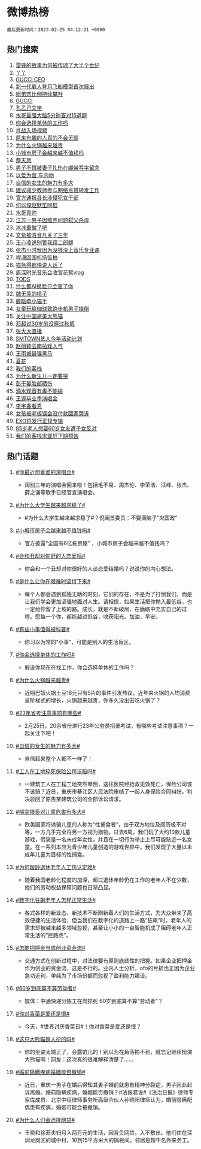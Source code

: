 # 微博热榜

`最后更新时间：2023-02-25 04:12:21 +0800`

## 热门搜索

1. [雷锋的故事为何被传颂了大半个世纪](https://m.weibo.cn/search?containerid=100103type%3D1%26t%3D10%26q%3D%23%E9%9B%B7%E9%94%8B%E7%9A%84%E6%95%85%E4%BA%8B%E4%B8%BA%E4%BD%95%E8%A2%AB%E4%BC%A0%E9%A2%82%E4%BA%86%E5%A4%A7%E5%8D%8A%E4%B8%AA%E4%B8%96%E7%BA%AA%23&stream_entry_id=51&isnewpage=1&extparam=seat%3D1%26stream_entry_id%3D51%26filter_type%3Drealtimehot%26c_type%3D51%26pos%3D0%26cate%3D10103%26dgr%3D0%26display_time%3D1677269540%26pre_seqid%3D167726954052001208519&luicode=10000011&lfid=106003type%253D25%2526t%253D3%2526disable_hot%253D1%2526filter_type%253Drealtimehot)
1. [丫丫](https://m.weibo.cn/search?containerid=100103type%3D1%26t%3D10%26q%3D%E4%B8%AB%E4%B8%AB&stream_entry_id=31&isnewpage=1&extparam=seat%3D1%26q%3D%25E4%25B8%25AB%25E4%25B8%25AB%26dgr%3D0%26realpos%3D1%26pos%3D0%26stream_entry_id%3D31%26lcate%3D5001%26filter_type%3Drealtimehot%26flag%3D16%26band_rank%3D1%26c_type%3D31%26cate%3D5001%26display_time%3D1677269540%26pre_seqid%3D167726954052001208519&luicode=10000011&lfid=106003type%253D25%2526t%253D3%2526disable_hot%253D1%2526filter_type%253Drealtimehot)
1. [GUCCI CEO](https://m.weibo.cn/search?containerid=100103type%3D1%26t%3D10%26q%3DGUCCI+CEO&stream_entry_id=31&isnewpage=1&extparam=seat%3D1%26q%3DGUCCI%2520CEO%26dgr%3D0%26realpos%3D2%26pos%3D1%26stream_entry_id%3D31%26lcate%3D5001%26filter_type%3Drealtimehot%26flag%3D16%26band_rank%3D2%26c_type%3D31%26cate%3D5001%26display_time%3D1677269540%26pre_seqid%3D167726954052001208519&luicode=10000011&lfid=106003type%253D25%2526t%253D3%2526disable_hot%253D1%2526filter_type%253Drealtimehot)
1. [新一代载人登月飞船模型首次展出](https://m.weibo.cn/search?containerid=100103type%3D1%26t%3D10%26q%3D%23%E6%96%B0%E4%B8%80%E4%BB%A3%E8%BD%BD%E4%BA%BA%E7%99%BB%E6%9C%88%E9%A3%9E%E8%88%B9%E6%A8%A1%E5%9E%8B%E9%A6%96%E6%AC%A1%E5%B1%95%E5%87%BA%23&stream_entry_id=31&isnewpage=1&extparam=seat%3D1%26q%3D%2523%25E6%2596%25B0%25E4%25B8%2580%25E4%25BB%25A3%25E8%25BD%25BD%25E4%25BA%25BA%25E7%2599%25BB%25E6%259C%2588%25E9%25A3%259E%25E8%2588%25B9%25E6%25A8%25A1%25E5%259E%258B%25E9%25A6%2596%25E6%25AC%25A1%25E5%25B1%2595%25E5%2587%25BA%2523%26dgr%3D0%26realpos%3D3%26pos%3D2%26stream_entry_id%3D31%26lcate%3D5001%26filter_type%3Drealtimehot%26flag%3D0%26band_rank%3D3%26c_type%3D31%26cate%3D5001%26display_time%3D1677269540%26pre_seqid%3D167726954052001208519&luicode=10000011&lfid=106003type%253D25%2526t%253D3%2526disable_hot%253D1%2526filter_type%253Drealtimehot)
1. [姐弟恋比例持续攀升](https://m.weibo.cn/search?containerid=100103type%3D1%26t%3D10%26q%3D%23%E5%A7%90%E5%BC%9F%E6%81%8B%E6%AF%94%E4%BE%8B%E6%8C%81%E7%BB%AD%E6%94%80%E5%8D%87%23&stream_entry_id=31&isnewpage=1&extparam=seat%3D1%26q%3D%2523%25E5%25A7%2590%25E5%25BC%259F%25E6%2581%258B%25E6%25AF%2594%25E4%25BE%258B%25E6%258C%2581%25E7%25BB%25AD%25E6%2594%2580%25E5%258D%2587%2523%26dgr%3D0%26realpos%3D4%26pos%3D3%26stream_entry_id%3D31%26lcate%3D5001%26filter_type%3Drealtimehot%26flag%3D0%26band_rank%3D4%26c_type%3D31%26cate%3D5001%26display_time%3D1677269540%26pre_seqid%3D167726954052001208519&luicode=10000011&lfid=106003type%253D25%2526t%253D3%2526disable_hot%253D1%2526filter_type%253Drealtimehot)
1. [GUCCI](https://m.weibo.cn/search?containerid=100103type%3D1%26t%3D10%26q%3DGUCCI&stream_entry_id=31&isnewpage=1&extparam=seat%3D1%26q%3DGUCCI%26dgr%3D0%26realpos%3D5%26pos%3D4%26stream_entry_id%3D31%26lcate%3D5001%26filter_type%3Drealtimehot%26flag%3D16%26band_rank%3D5%26c_type%3D31%26cate%3D5001%26display_time%3D1677269540%26pre_seqid%3D167726954052001208519&luicode=10000011&lfid=106003type%253D25%2526t%253D3%2526disable_hot%253D1%2526filter_type%253Drealtimehot)
1. [孔乙己文学](https://m.weibo.cn/search?containerid=100103type%3D1%26t%3D10%26q%3D%23%E5%AD%94%E4%B9%99%E5%B7%B1%E6%96%87%E5%AD%A6%23&stream_entry_id=31&isnewpage=1&extparam=seat%3D1%26q%3D%2523%25E5%25AD%2594%25E4%25B9%2599%25E5%25B7%25B1%25E6%2596%2587%25E5%25AD%25A6%2523%26dgr%3D0%26realpos%3D6%26pos%3D5%26stream_entry_id%3D31%26lcate%3D5001%26filter_type%3Drealtimehot%26flag%3D16%26band_rank%3D6%26c_type%3D31%26cate%3D5001%26display_time%3D1677269540%26pre_seqid%3D167726954052001208519&luicode=10000011&lfid=106003type%253D25%2526t%253D3%2526disable_hot%253D1%2526filter_type%253Drealtimehot)
1. [水哥最强大脑5分钟答对15道题](https://m.weibo.cn/search?containerid=100103type%3D1%26t%3D10%26q%3D%23%E6%B0%B4%E5%93%A5%E6%9C%80%E5%BC%BA%E5%A4%A7%E8%84%915%E5%88%86%E9%92%9F%E7%AD%94%E5%AF%B915%E9%81%93%E9%A2%98%23&stream_entry_id=31&isnewpage=1&extparam=seat%3D1%26q%3D%2523%25E6%25B0%25B4%25E5%2593%25A5%25E6%259C%2580%25E5%25BC%25BA%25E5%25A4%25A7%25E8%2584%25915%25E5%2588%2586%25E9%2592%259F%25E7%25AD%2594%25E5%25AF%25B915%25E9%2581%2593%25E9%25A2%2598%2523%26dgr%3D0%26realpos%3D7%26pos%3D6%26stream_entry_id%3D31%26lcate%3D5001%26filter_type%3Drealtimehot%26flag%3D0%26band_rank%3D7%26c_type%3D31%26cate%3D5001%26display_time%3D1677269540%26pre_seqid%3D167726954052001208519&luicode=10000011&lfid=106003type%253D25%2526t%253D3%2526disable_hot%253D1%2526filter_type%253Drealtimehot)
1. [你会选择单休的工作吗](https://m.weibo.cn/search?containerid=100103type%3D1%26t%3D10%26q%3D%23%E4%BD%A0%E4%BC%9A%E9%80%89%E6%8B%A9%E5%8D%95%E4%BC%91%E7%9A%84%E5%B7%A5%E4%BD%9C%E5%90%97%23&stream_entry_id=31&isnewpage=1&extparam=seat%3D1%26q%3D%2523%25E4%25BD%25A0%25E4%25BC%259A%25E9%2580%2589%25E6%258B%25A9%25E5%258D%2595%25E4%25BC%2591%25E7%259A%2584%25E5%25B7%25A5%25E4%25BD%259C%25E5%2590%2597%2523%26dgr%3D0%26realpos%3D8%26pos%3D7%26stream_entry_id%3D31%26lcate%3D5001%26filter_type%3Drealtimehot%26flag%3D0%26band_rank%3D8%26c_type%3D31%26cate%3D5001%26display_time%3D1677269540%26pre_seqid%3D167726954052001208519&luicode=10000011&lfid=106003type%253D25%2526t%253D3%2526disable_hot%253D1%2526filter_type%253Drealtimehot)
1. [肖战入场视频](https://m.weibo.cn/search?containerid=100103type%3D1%26t%3D10%26q%3D%E8%82%96%E6%88%98%E5%85%A5%E5%9C%BA%E8%A7%86%E9%A2%91&stream_entry_id=31&isnewpage=1&extparam=seat%3D1%26q%3D%25E8%2582%2596%25E6%2588%2598%25E5%2585%25A5%25E5%259C%25BA%25E8%25A7%2586%25E9%25A2%2591%26dgr%3D0%26realpos%3D9%26pos%3D8%26stream_entry_id%3D31%26lcate%3D5001%26filter_type%3Drealtimehot%26flag%3D16%26band_rank%3D9%26c_type%3D31%26cate%3D5001%26display_time%3D1677269540%26pre_seqid%3D167726954052001208519&luicode=10000011&lfid=106003type%253D25%2526t%253D3%2526disable_hot%253D1%2526filter_type%253Drealtimehot)
1. [原来有趣的人真的不会无聊](https://m.weibo.cn/search?containerid=100103type%3D1%26t%3D10%26q%3D%23%E5%8E%9F%E6%9D%A5%E6%9C%89%E8%B6%A3%E7%9A%84%E4%BA%BA%E7%9C%9F%E7%9A%84%E4%B8%8D%E4%BC%9A%E6%97%A0%E8%81%8A%23&stream_entry_id=31&isnewpage=1&extparam=seat%3D1%26q%3D%2523%25E5%258E%259F%25E6%259D%25A5%25E6%259C%2589%25E8%25B6%25A3%25E7%259A%2584%25E4%25BA%25BA%25E7%259C%259F%25E7%259A%2584%25E4%25B8%258D%25E4%25BC%259A%25E6%2597%25A0%25E8%2581%258A%2523%26dgr%3D0%26realpos%3D10%26pos%3D9%26stream_entry_id%3D31%26lcate%3D5001%26filter_type%3Drealtimehot%26flag%3D16%26band_rank%3D10%26c_type%3D31%26cate%3D5001%26display_time%3D1677269540%26pre_seqid%3D167726954052001208519&luicode=10000011&lfid=106003type%253D25%2526t%253D3%2526disable_hot%253D1%2526filter_type%253Drealtimehot)
1. [为什么火锅越来越贵](https://m.weibo.cn/search?containerid=100103type%3D1%26t%3D10%26q%3D%23%E4%B8%BA%E4%BB%80%E4%B9%88%E7%81%AB%E9%94%85%E8%B6%8A%E6%9D%A5%E8%B6%8A%E8%B4%B5%23&stream_entry_id=31&isnewpage=1&extparam=seat%3D1%26q%3D%2523%25E4%25B8%25BA%25E4%25BB%2580%25E4%25B9%2588%25E7%2581%25AB%25E9%2594%2585%25E8%25B6%258A%25E6%259D%25A5%25E8%25B6%258A%25E8%25B4%25B5%2523%26dgr%3D0%26realpos%3D11%26pos%3D10%26stream_entry_id%3D31%26lcate%3D5001%26filter_type%3Drealtimehot%26flag%3D0%26band_rank%3D11%26c_type%3D31%26cate%3D5001%26display_time%3D1677269540%26pre_seqid%3D167726954052001208519&luicode=10000011&lfid=106003type%253D25%2526t%253D3%2526disable_hot%253D1%2526filter_type%253Drealtimehot)
1. [小城市房子会越来越不值钱吗](https://m.weibo.cn/search?containerid=100103type%3D1%26t%3D10%26q%3D%23%E5%B0%8F%E5%9F%8E%E5%B8%82%E6%88%BF%E5%AD%90%E4%BC%9A%E8%B6%8A%E6%9D%A5%E8%B6%8A%E4%B8%8D%E5%80%BC%E9%92%B1%E5%90%97%23&stream_entry_id=31&isnewpage=1&extparam=seat%3D1%26q%3D%2523%25E5%25B0%258F%25E5%259F%258E%25E5%25B8%2582%25E6%2588%25BF%25E5%25AD%2590%25E4%25BC%259A%25E8%25B6%258A%25E6%259D%25A5%25E8%25B6%258A%25E4%25B8%258D%25E5%2580%25BC%25E9%2592%25B1%25E5%2590%2597%2523%26dgr%3D0%26realpos%3D12%26pos%3D11%26stream_entry_id%3D31%26lcate%3D5001%26filter_type%3Drealtimehot%26flag%3D0%26band_rank%3D12%26c_type%3D31%26cate%3D5001%26display_time%3D1677269540%26pre_seqid%3D167726954052001208519&luicode=10000011&lfid=106003type%253D25%2526t%253D3%2526disable_hot%253D1%2526filter_type%253Drealtimehot)
1. [蔡天凤](https://m.weibo.cn/search?containerid=100103type%3D1%26t%3D10%26q%3D%E8%94%A1%E5%A4%A9%E5%87%A4&stream_entry_id=31&isnewpage=1&extparam=seat%3D1%26q%3D%25E8%2594%25A1%25E5%25A4%25A9%25E5%2587%25A4%26dgr%3D0%26realpos%3D13%26pos%3D12%26stream_entry_id%3D31%26lcate%3D5001%26filter_type%3Drealtimehot%26flag%3D0%26band_rank%3D13%26c_type%3D31%26cate%3D5001%26display_time%3D1677269540%26pre_seqid%3D167726954052001208519&luicode=10000011&lfid=106003type%253D25%2526t%253D3%2526disable_hot%253D1%2526filter_type%253Drealtimehot)
1. [男子不慎被妻子扎伤在绷带写字留念](https://m.weibo.cn/search?containerid=100103type%3D1%26t%3D10%26q%3D%23%E7%94%B7%E5%AD%90%E4%B8%8D%E6%85%8E%E8%A2%AB%E5%A6%BB%E5%AD%90%E6%89%8E%E4%BC%A4%E5%9C%A8%E7%BB%B7%E5%B8%A6%E5%86%99%E5%AD%97%E7%95%99%E5%BF%B5%23&stream_entry_id=31&isnewpage=1&extparam=seat%3D1%26q%3D%2523%25E7%2594%25B7%25E5%25AD%2590%25E4%25B8%258D%25E6%2585%258E%25E8%25A2%25AB%25E5%25A6%25BB%25E5%25AD%2590%25E6%2589%258E%25E4%25BC%25A4%25E5%259C%25A8%25E7%25BB%25B7%25E5%25B8%25A6%25E5%2586%2599%25E5%25AD%2597%25E7%2595%2599%25E5%25BF%25B5%2523%26dgr%3D0%26realpos%3D14%26pos%3D13%26stream_entry_id%3D31%26lcate%3D5001%26filter_type%3Drealtimehot%26flag%3D0%26band_rank%3D14%26c_type%3D31%26cate%3D5001%26display_time%3D1677269540%26pre_seqid%3D167726954052001208519&luicode=10000011&lfid=106003type%253D25%2526t%253D3%2526disable_hot%253D1%2526filter_type%253Drealtimehot)
1. [以爱为营 车内吻](https://m.weibo.cn/search?containerid=100103type%3D1%26t%3D10%26q%3D%E4%BB%A5%E7%88%B1%E4%B8%BA%E8%90%A5+%E8%BD%A6%E5%86%85%E5%90%BB&stream_entry_id=31&isnewpage=1&extparam=seat%3D1%26q%3D%25E4%25BB%25A5%25E7%2588%25B1%25E4%25B8%25BA%25E8%2590%25A5%2520%25E8%25BD%25A6%25E5%2586%2585%25E5%2590%25BB%26dgr%3D0%26realpos%3D15%26pos%3D14%26stream_entry_id%3D31%26lcate%3D5001%26filter_type%3Drealtimehot%26flag%3D0%26band_rank%3D15%26c_type%3D31%26cate%3D5001%26display_time%3D1677269540%26pre_seqid%3D167726954052001208519&luicode=10000011&lfid=106003type%253D25%2526t%253D3%2526disable_hot%253D1%2526filter_type%253Drealtimehot)
1. [自信的女生的魅力有多大](https://m.weibo.cn/search?containerid=100103type%3D1%26t%3D10%26q%3D%23%E8%87%AA%E4%BF%A1%E7%9A%84%E5%A5%B3%E7%94%9F%E7%9A%84%E9%AD%85%E5%8A%9B%E6%9C%89%E5%A4%9A%E5%A4%A7%23&stream_entry_id=31&isnewpage=1&extparam=seat%3D1%26q%3D%2523%25E8%2587%25AA%25E4%25BF%25A1%25E7%259A%2584%25E5%25A5%25B3%25E7%2594%259F%25E7%259A%2584%25E9%25AD%2585%25E5%258A%259B%25E6%259C%2589%25E5%25A4%259A%25E5%25A4%25A7%2523%26dgr%3D0%26realpos%3D16%26pos%3D15%26stream_entry_id%3D31%26lcate%3D5001%26filter_type%3Drealtimehot%26flag%3D0%26band_rank%3D16%26c_type%3D31%26cate%3D5001%26display_time%3D1677269540%26pre_seqid%3D167726954052001208519&luicode=10000011&lfid=106003type%253D25%2526t%253D3%2526disable_hot%253D1%2526filter_type%253Drealtimehot)
1. [建议减少教师参与网络点赞转发工作](https://m.weibo.cn/search?containerid=100103type%3D1%26t%3D10%26q%3D%23%E5%BB%BA%E8%AE%AE%E5%87%8F%E5%B0%91%E6%95%99%E5%B8%88%E5%8F%82%E4%B8%8E%E7%BD%91%E7%BB%9C%E7%82%B9%E8%B5%9E%E8%BD%AC%E5%8F%91%E5%B7%A5%E4%BD%9C%23&stream_entry_id=31&isnewpage=1&extparam=seat%3D1%26q%3D%2523%25E5%25BB%25BA%25E8%25AE%25AE%25E5%2587%258F%25E5%25B0%2591%25E6%2595%2599%25E5%25B8%2588%25E5%258F%2582%25E4%25B8%258E%25E7%25BD%2591%25E7%25BB%259C%25E7%2582%25B9%25E8%25B5%259E%25E8%25BD%25AC%25E5%258F%2591%25E5%25B7%25A5%25E4%25BD%259C%2523%26dgr%3D0%26realpos%3D17%26pos%3D16%26stream_entry_id%3D31%26lcate%3D5001%26filter_type%3Drealtimehot%26flag%3D0%26band_rank%3D17%26c_type%3D31%26cate%3D5001%26display_time%3D1677269540%26pre_seqid%3D167726954052001208519&luicode=10000011&lfid=106003type%253D25%2526t%253D3%2526disable_hot%253D1%2526filter_type%253Drealtimehot)
1. [官方通报县长涉侵犯女干部](https://m.weibo.cn/search?containerid=100103type%3D1%26t%3D10%26q%3D%23%E5%AE%98%E6%96%B9%E9%80%9A%E6%8A%A5%E5%8E%BF%E9%95%BF%E6%B6%89%E4%BE%B5%E7%8A%AF%E5%A5%B3%E5%B9%B2%E9%83%A8%23&stream_entry_id=31&isnewpage=1&extparam=seat%3D1%26q%3D%2523%25E5%25AE%2598%25E6%2596%25B9%25E9%2580%259A%25E6%258A%25A5%25E5%258E%25BF%25E9%2595%25BF%25E6%25B6%2589%25E4%25BE%25B5%25E7%258A%25AF%25E5%25A5%25B3%25E5%25B9%25B2%25E9%2583%25A8%2523%26dgr%3D0%26realpos%3D18%26pos%3D17%26stream_entry_id%3D31%26lcate%3D5001%26filter_type%3Drealtimehot%26flag%3D0%26band_rank%3D18%26c_type%3D31%26cate%3D5001%26display_time%3D1677269540%26pre_seqid%3D167726954052001208519&luicode=10000011&lfid=106003type%253D25%2526t%253D3%2526disable_hot%253D1%2526filter_type%253Drealtimehot)
1. [何以琛赵默笙同框](https://m.weibo.cn/search?containerid=100103type%3D1%26t%3D10%26q%3D%23%E4%BD%95%E4%BB%A5%E7%90%9B%E8%B5%B5%E9%BB%98%E7%AC%99%E5%90%8C%E6%A1%86%23&stream_entry_id=31&isnewpage=1&extparam=seat%3D1%26q%3D%2523%25E4%25BD%2595%25E4%25BB%25A5%25E7%2590%259B%25E8%25B5%25B5%25E9%25BB%2598%25E7%25AC%2599%25E5%2590%258C%25E6%25A1%2586%2523%26dgr%3D0%26realpos%3D19%26pos%3D18%26stream_entry_id%3D31%26lcate%3D5001%26filter_type%3Drealtimehot%26flag%3D0%26band_rank%3D19%26c_type%3D31%26cate%3D5001%26display_time%3D1677269540%26pre_seqid%3D167726954052001208519&luicode=10000011&lfid=106003type%253D25%2526t%253D3%2526disable_hot%253D1%2526filter_type%253Drealtimehot)
1. [水哥真帅](https://m.weibo.cn/search?containerid=100103type%3D1%26t%3D10%26q%3D%E6%B0%B4%E5%93%A5%E7%9C%9F%E5%B8%85&stream_entry_id=31&isnewpage=1&extparam=seat%3D1%26q%3D%25E6%25B0%25B4%25E5%2593%25A5%25E7%259C%259F%25E5%25B8%2585%26dgr%3D0%26realpos%3D20%26pos%3D19%26stream_entry_id%3D31%26lcate%3D5001%26filter_type%3Drealtimehot%26flag%3D0%26band_rank%3D20%26c_type%3D31%26cate%3D5001%26display_time%3D1677269540%26pre_seqid%3D167726954052001208519&luicode=10000011&lfid=106003type%253D25%2526t%253D3%2526disable_hot%253D1%2526filter_type%253Drealtimehot)
1. [江苏一男子因赡养问题弑父杀母](https://m.weibo.cn/search?containerid=100103type%3D1%26t%3D10%26q%3D%23%E6%B1%9F%E8%8B%8F%E4%B8%80%E7%94%B7%E5%AD%90%E5%9B%A0%E8%B5%A1%E5%85%BB%E9%97%AE%E9%A2%98%E5%BC%91%E7%88%B6%E6%9D%80%E6%AF%8D%23&stream_entry_id=31&isnewpage=1&extparam=seat%3D1%26q%3D%2523%25E6%25B1%259F%25E8%258B%258F%25E4%25B8%2580%25E7%2594%25B7%25E5%25AD%2590%25E5%259B%25A0%25E8%25B5%25A1%25E5%2585%25BB%25E9%2597%25AE%25E9%25A2%2598%25E5%25BC%2591%25E7%2588%25B6%25E6%259D%2580%25E6%25AF%258D%2523%26dgr%3D0%26realpos%3D21%26pos%3D20%26stream_entry_id%3D31%26lcate%3D5001%26filter_type%3Drealtimehot%26flag%3D0%26band_rank%3D21%26c_type%3D31%26cate%3D5001%26display_time%3D1677269540%26pre_seqid%3D167726954052001208519&luicode=10000011&lfid=106003type%253D25%2526t%253D3%2526disable_hot%253D1%2526filter_type%253Drealtimehot)
1. [冰冰重做了吧](https://m.weibo.cn/search?containerid=100103type%3D1%26t%3D10%26q%3D%23%E5%86%B0%E5%86%B0%E9%87%8D%E5%81%9A%E4%BA%86%E5%90%A7%23&stream_entry_id=31&isnewpage=1&extparam=seat%3D1%26q%3D%2523%25E5%2586%25B0%25E5%2586%25B0%25E9%2587%258D%25E5%2581%259A%25E4%25BA%2586%25E5%2590%25A7%2523%26dgr%3D0%26realpos%3D22%26pos%3D21%26stream_entry_id%3D31%26lcate%3D5001%26filter_type%3Drealtimehot%26flag%3D2%26band_rank%3D22%26c_type%3D31%26cate%3D5001%26display_time%3D1677269540%26pre_seqid%3D167726954052001208519&luicode=10000011&lfid=106003type%253D25%2526t%253D3%2526disable_hot%253D1%2526filter_type%253Drealtimehot)
1. [文紫被洛音凡关了三年](https://m.weibo.cn/search?containerid=100103type%3D1%26t%3D10%26q%3D%23%E6%96%87%E7%B4%AB%E8%A2%AB%E6%B4%9B%E9%9F%B3%E5%87%A1%E5%85%B3%E4%BA%86%E4%B8%89%E5%B9%B4%23&stream_entry_id=31&isnewpage=1&extparam=seat%3D1%26q%3D%2523%25E6%2596%2587%25E7%25B4%25AB%25E8%25A2%25AB%25E6%25B4%259B%25E9%259F%25B3%25E5%2587%25A1%25E5%2585%25B3%25E4%25BA%2586%25E4%25B8%2589%25E5%25B9%25B4%2523%26dgr%3D0%26realpos%3D23%26pos%3D22%26stream_entry_id%3D31%26lcate%3D5001%26filter_type%3Drealtimehot%26flag%3D0%26band_rank%3D23%26c_type%3D31%26cate%3D5001%26display_time%3D1677269540%26pre_seqid%3D167726954052001208519&luicode=10000011&lfid=106003type%253D25%2526t%253D3%2526disable_hot%253D1%2526filter_type%253Drealtimehot)
1. [王心凌说别管我跷二郎腿](https://m.weibo.cn/search?containerid=100103type%3D1%26t%3D10%26q%3D%23%E7%8E%8B%E5%BF%83%E5%87%8C%E8%AF%B4%E5%88%AB%E7%AE%A1%E6%88%91%E8%B7%B7%E4%BA%8C%E9%83%8E%E8%85%BF%23&stream_entry_id=31&isnewpage=1&extparam=seat%3D1%26q%3D%2523%25E7%258E%258B%25E5%25BF%2583%25E5%2587%258C%25E8%25AF%25B4%25E5%2588%25AB%25E7%25AE%25A1%25E6%2588%2591%25E8%25B7%25B7%25E4%25BA%258C%25E9%2583%258E%25E8%2585%25BF%2523%26dgr%3D0%26realpos%3D24%26pos%3D23%26stream_entry_id%3D31%26lcate%3D5001%26filter_type%3Drealtimehot%26flag%3D0%26band_rank%3D24%26c_type%3D31%26cate%3D5001%26display_time%3D1677269540%26pre_seqid%3D167726954052001208519&luicode=10000011&lfid=106003type%253D25%2526t%253D3%2526disable_hot%253D1%2526filter_type%253Drealtimehot)
1. [张杰小时候因为没钱没上音乐专业课](https://m.weibo.cn/search?containerid=100103type%3D1%26t%3D10%26q%3D%23%E5%BC%A0%E6%9D%B0%E5%B0%8F%E6%97%B6%E5%80%99%E5%9B%A0%E4%B8%BA%E6%B2%A1%E9%92%B1%E6%B2%A1%E4%B8%8A%E9%9F%B3%E4%B9%90%E4%B8%93%E4%B8%9A%E8%AF%BE%23&stream_entry_id=31&isnewpage=1&extparam=seat%3D1%26q%3D%2523%25E5%25BC%25A0%25E6%259D%25B0%25E5%25B0%258F%25E6%2597%25B6%25E5%2580%2599%25E5%259B%25A0%25E4%25B8%25BA%25E6%25B2%25A1%25E9%2592%25B1%25E6%25B2%25A1%25E4%25B8%258A%25E9%259F%25B3%25E4%25B9%2590%25E4%25B8%2593%25E4%25B8%259A%25E8%25AF%25BE%2523%26dgr%3D0%26realpos%3D25%26pos%3D24%26stream_entry_id%3D31%26lcate%3D5001%26filter_type%3Drealtimehot%26flag%3D0%26band_rank%3D25%26c_type%3D31%26cate%3D5001%26display_time%3D1677269540%26pre_seqid%3D167726954052001208519&luicode=10000011&lfid=106003type%253D25%2526t%253D3%2526disable_hot%253D1%2526filter_type%253Drealtimehot)
1. [程潇回国机场饭拍](https://m.weibo.cn/search?containerid=100103type%3D1%26t%3D10%26q%3D%23%E7%A8%8B%E6%BD%87%E5%9B%9E%E5%9B%BD%E6%9C%BA%E5%9C%BA%E9%A5%AD%E6%8B%8D%23&stream_entry_id=31&isnewpage=1&extparam=seat%3D1%26q%3D%2523%25E7%25A8%258B%25E6%25BD%2587%25E5%259B%259E%25E5%259B%25BD%25E6%259C%25BA%25E5%259C%25BA%25E9%25A5%25AD%25E6%258B%258D%2523%26dgr%3D0%26realpos%3D26%26pos%3D25%26stream_entry_id%3D31%26lcate%3D5001%26filter_type%3Drealtimehot%26flag%3D0%26band_rank%3D26%26c_type%3D31%26cate%3D5001%26display_time%3D1677269540%26pre_seqid%3D167726954052001208519&luicode=10000011&lfid=106003type%253D25%2526t%253D3%2526disable_hot%253D1%2526filter_type%253Drealtimehot)
1. [猫急得都快说人话了](https://m.weibo.cn/search?containerid=100103type%3D1%26t%3D10%26q%3D%23%E7%8C%AB%E6%80%A5%E5%BE%97%E9%83%BD%E5%BF%AB%E8%AF%B4%E4%BA%BA%E8%AF%9D%E4%BA%86%23&stream_entry_id=31&isnewpage=1&extparam=seat%3D1%26q%3D%2523%25E7%258C%25AB%25E6%2580%25A5%25E5%25BE%2597%25E9%2583%25BD%25E5%25BF%25AB%25E8%25AF%25B4%25E4%25BA%25BA%25E8%25AF%259D%25E4%25BA%2586%2523%26dgr%3D0%26realpos%3D27%26pos%3D26%26stream_entry_id%3D31%26lcate%3D5001%26filter_type%3Drealtimehot%26flag%3D1%26band_rank%3D27%26c_type%3D31%26cate%3D5001%26display_time%3D1677269540%26pre_seqid%3D167726954052001208519&luicode=10000011&lfid=106003type%253D25%2526t%253D3%2526disable_hot%253D1%2526filter_type%253Drealtimehot)
1. [周深时光音乐会收官花絮vlog](https://m.weibo.cn/search?containerid=100103type%3D1%26t%3D10%26q%3D%23%E5%91%A8%E6%B7%B1%E6%97%B6%E5%85%89%E9%9F%B3%E4%B9%90%E4%BC%9A%E6%94%B6%E5%AE%98%E8%8A%B1%E7%B5%AEvlog%23&stream_entry_id=31&isnewpage=1&extparam=seat%3D1%26q%3D%2523%25E5%2591%25A8%25E6%25B7%25B1%25E6%2597%25B6%25E5%2585%2589%25E9%259F%25B3%25E4%25B9%2590%25E4%25BC%259A%25E6%2594%25B6%25E5%25AE%2598%25E8%258A%25B1%25E7%25B5%25AEvlog%2523%26dgr%3D0%26realpos%3D28%26pos%3D27%26stream_entry_id%3D31%26lcate%3D5001%26filter_type%3Drealtimehot%26flag%3D0%26band_rank%3D28%26c_type%3D31%26cate%3D5001%26display_time%3D1677269540%26pre_seqid%3D167726954052001208519&luicode=10000011&lfid=106003type%253D25%2526t%253D3%2526disable_hot%253D1%2526filter_type%253Drealtimehot)
1. [TODS](https://m.weibo.cn/search?containerid=100103type%3D1%26t%3D10%26q%3DTODS&stream_entry_id=31&isnewpage=1&extparam=seat%3D1%26q%3DTODS%26dgr%3D0%26realpos%3D29%26pos%3D28%26stream_entry_id%3D31%26lcate%3D5001%26filter_type%3Drealtimehot%26flag%3D0%26band_rank%3D29%26c_type%3D31%26cate%3D5001%26display_time%3D1677269540%26pre_seqid%3D167726954052001208519&luicode=10000011&lfid=106003type%253D25%2526t%253D3%2526disable_hot%253D1%2526filter_type%253Drealtimehot)
1. [什么都AI换脸只会害了你](https://m.weibo.cn/search?containerid=100103type%3D1%26t%3D10%26q%3D%23%E4%BB%80%E4%B9%88%E9%83%BDAI%E6%8D%A2%E8%84%B8%E5%8F%AA%E4%BC%9A%E5%AE%B3%E4%BA%86%E4%BD%A0%23&stream_entry_id=31&isnewpage=1&extparam=seat%3D1%26q%3D%2523%25E4%25BB%2580%25E4%25B9%2588%25E9%2583%25BDAI%25E6%258D%25A2%25E8%2584%25B8%25E5%258F%25AA%25E4%25BC%259A%25E5%25AE%25B3%25E4%25BA%2586%25E4%25BD%25A0%2523%26dgr%3D0%26realpos%3D30%26pos%3D29%26stream_entry_id%3D31%26lcate%3D5001%26filter_type%3Drealtimehot%26flag%3D0%26band_rank%3D30%26c_type%3D31%26cate%3D5001%26display_time%3D1677269540%26pre_seqid%3D167726954052001208519&luicode=10000011&lfid=106003type%253D25%2526t%253D3%2526disable_hot%253D1%2526filter_type%253Drealtimehot)
1. [魏无羡的喷子](https://m.weibo.cn/search?containerid=100103type%3D1%26t%3D10%26q%3D%23%E9%AD%8F%E6%97%A0%E7%BE%A1%E7%9A%84%E5%96%B7%E5%AD%90%23&stream_entry_id=31&isnewpage=1&extparam=seat%3D1%26q%3D%2523%25E9%25AD%258F%25E6%2597%25A0%25E7%25BE%25A1%25E7%259A%2584%25E5%2596%25B7%25E5%25AD%2590%2523%26dgr%3D0%26realpos%3D31%26pos%3D30%26stream_entry_id%3D31%26lcate%3D5001%26filter_type%3Drealtimehot%26flag%3D0%26band_rank%3D31%26c_type%3D31%26cate%3D5001%26display_time%3D1677269540%26pre_seqid%3D167726954052001208519&luicode=10000011&lfid=106003type%253D25%2526t%253D3%2526disable_hot%253D1%2526filter_type%253Drealtimehot)
1. [鹿晗牵小猫手](https://m.weibo.cn/search?containerid=100103type%3D1%26t%3D10%26q%3D%23%E9%B9%BF%E6%99%97%E7%89%B5%E5%B0%8F%E7%8C%AB%E6%89%8B%23&stream_entry_id=31&isnewpage=1&extparam=seat%3D1%26q%3D%2523%25E9%25B9%25BF%25E6%2599%2597%25E7%2589%25B5%25E5%25B0%258F%25E7%258C%25AB%25E6%2589%258B%2523%26dgr%3D0%26realpos%3D32%26pos%3D31%26stream_entry_id%3D31%26lcate%3D5001%26filter_type%3Drealtimehot%26flag%3D0%26band_rank%3D32%26c_type%3D31%26cate%3D5001%26display_time%3D1677269540%26pre_seqid%3D167726954052001208519&luicode=10000011&lfid=106003type%253D25%2526t%253D3%2526disable_hot%253D1%2526filter_type%253Drealtimehot)
1. [女童玩瑜伽球致跑步机男子摔倒](https://m.weibo.cn/search?containerid=100103type%3D1%26t%3D10%26q%3D%23%E5%A5%B3%E7%AB%A5%E7%8E%A9%E7%91%9C%E4%BC%BD%E7%90%83%E8%87%B4%E8%B7%91%E6%AD%A5%E6%9C%BA%E7%94%B7%E5%AD%90%E6%91%94%E5%80%92%23&stream_entry_id=31&isnewpage=1&extparam=seat%3D1%26q%3D%2523%25E5%25A5%25B3%25E7%25AB%25A5%25E7%258E%25A9%25E7%2591%259C%25E4%25BC%25BD%25E7%2590%2583%25E8%2587%25B4%25E8%25B7%2591%25E6%25AD%25A5%25E6%259C%25BA%25E7%2594%25B7%25E5%25AD%2590%25E6%2591%2594%25E5%2580%2592%2523%26dgr%3D0%26realpos%3D33%26pos%3D32%26stream_entry_id%3D31%26lcate%3D5001%26filter_type%3Drealtimehot%26flag%3D0%26band_rank%3D33%26c_type%3D31%26cate%3D5001%26display_time%3D1677269540%26pre_seqid%3D167726954052001208519&luicode=10000011&lfid=106003type%253D25%2526t%253D3%2526disable_hot%253D1%2526filter_type%253Drealtimehot)
1. [关注中国旅美大熊猫](https://m.weibo.cn/search?containerid=100103type%3D1%26t%3D10%26q%3D%23%E5%85%B3%E6%B3%A8%E4%B8%AD%E5%9B%BD%E6%97%85%E7%BE%8E%E5%A4%A7%E7%86%8A%E7%8C%AB%23&stream_entry_id=31&isnewpage=1&extparam=seat%3D1%26q%3D%2523%25E5%2585%25B3%25E6%25B3%25A8%25E4%25B8%25AD%25E5%259B%25BD%25E6%2597%2585%25E7%25BE%258E%25E5%25A4%25A7%25E7%2586%258A%25E7%258C%25AB%2523%26dgr%3D0%26realpos%3D34%26pos%3D33%26stream_entry_id%3D31%26lcate%3D5001%26filter_type%3Drealtimehot%26flag%3D0%26band_rank%3D34%26c_type%3D31%26cate%3D5001%26display_time%3D1677269540%26pre_seqid%3D167726954052001208519&luicode=10000011&lfid=106003type%253D25%2526t%253D3%2526disable_hot%253D1%2526filter_type%253Drealtimehot)
1. [邓超说30岁前没穿过秋裤](https://m.weibo.cn/search?containerid=100103type%3D1%26t%3D10%26q%3D%23%E9%82%93%E8%B6%85%E8%AF%B430%E5%B2%81%E5%89%8D%E6%B2%A1%E7%A9%BF%E8%BF%87%E7%A7%8B%E8%A3%A4%23&stream_entry_id=31&isnewpage=1&extparam=seat%3D1%26q%3D%2523%25E9%2582%2593%25E8%25B6%2585%25E8%25AF%25B430%25E5%25B2%2581%25E5%2589%258D%25E6%25B2%25A1%25E7%25A9%25BF%25E8%25BF%2587%25E7%25A7%258B%25E8%25A3%25A4%2523%26dgr%3D0%26realpos%3D35%26pos%3D34%26stream_entry_id%3D31%26lcate%3D5001%26filter_type%3Drealtimehot%26flag%3D0%26band_rank%3D35%26c_type%3D31%26cate%3D5001%26display_time%3D1677269540%26pre_seqid%3D167726954052001208519&luicode=10000011&lfid=106003type%253D25%2526t%253D3%2526disable_hot%253D1%2526filter_type%253Drealtimehot)
1. [张大大直播](https://m.weibo.cn/search?containerid=100103type%3D1%26t%3D10%26q%3D%23%E5%BC%A0%E5%A4%A7%E5%A4%A7%E7%9B%B4%E6%92%AD%23&stream_entry_id=31&isnewpage=1&extparam=seat%3D1%26q%3D%2523%25E5%25BC%25A0%25E5%25A4%25A7%25E5%25A4%25A7%25E7%259B%25B4%25E6%2592%25AD%2523%26dgr%3D0%26realpos%3D36%26pos%3D35%26stream_entry_id%3D31%26lcate%3D5001%26filter_type%3Drealtimehot%26flag%3D0%26band_rank%3D36%26c_type%3D31%26cate%3D5001%26display_time%3D1677269540%26pre_seqid%3D167726954052001208519&luicode=10000011&lfid=106003type%253D25%2526t%253D3%2526disable_hot%253D1%2526filter_type%253Drealtimehot)
1. [SMTOWN艺人今年活动计划](https://m.weibo.cn/search?containerid=100103type%3D1%26t%3D10%26q%3D%23SMTOWN%E8%89%BA%E4%BA%BA%E4%BB%8A%E5%B9%B4%E6%B4%BB%E5%8A%A8%E8%AE%A1%E5%88%92%23&stream_entry_id=31&isnewpage=1&extparam=seat%3D1%26q%3D%2523SMTOWN%25E8%2589%25BA%25E4%25BA%25BA%25E4%25BB%258A%25E5%25B9%25B4%25E6%25B4%25BB%25E5%258A%25A8%25E8%25AE%25A1%25E5%2588%2592%2523%26dgr%3D0%26realpos%3D37%26pos%3D36%26stream_entry_id%3D31%26lcate%3D5001%26filter_type%3Drealtimehot%26flag%3D0%26band_rank%3D37%26c_type%3D31%26cate%3D5001%26display_time%3D1677269540%26pre_seqid%3D167726954052001208519&luicode=10000011&lfid=106003type%253D25%2526t%253D3%2526disable_hot%253D1%2526filter_type%253Drealtimehot)
1. [赵丽颖云南拍戏人气](https://m.weibo.cn/search?containerid=100103type%3D1%26t%3D10%26q%3D%23%E8%B5%B5%E4%B8%BD%E9%A2%96%E4%BA%91%E5%8D%97%E6%8B%8D%E6%88%8F%E4%BA%BA%E6%B0%94%23&stream_entry_id=31&isnewpage=1&extparam=seat%3D1%26q%3D%2523%25E8%25B5%25B5%25E4%25B8%25BD%25E9%25A2%2596%25E4%25BA%2591%25E5%258D%2597%25E6%258B%258D%25E6%2588%258F%25E4%25BA%25BA%25E6%25B0%2594%2523%26dgr%3D0%26realpos%3D38%26pos%3D37%26stream_entry_id%3D31%26lcate%3D5001%26filter_type%3Drealtimehot%26flag%3D0%26band_rank%3D38%26c_type%3D31%26cate%3D5001%26display_time%3D1677269540%26pre_seqid%3D167726954052001208519&luicode=10000011&lfid=106003type%253D25%2526t%253D3%2526disable_hot%253D1%2526filter_type%253Drealtimehot)
1. [王雨城最强黑马](https://m.weibo.cn/search?containerid=100103type%3D1%26t%3D10%26q%3D%23%E7%8E%8B%E9%9B%A8%E5%9F%8E%E6%9C%80%E5%BC%BA%E9%BB%91%E9%A9%AC%23&stream_entry_id=31&isnewpage=1&extparam=seat%3D1%26q%3D%2523%25E7%258E%258B%25E9%259B%25A8%25E5%259F%258E%25E6%259C%2580%25E5%25BC%25BA%25E9%25BB%2591%25E9%25A9%25AC%2523%26dgr%3D0%26realpos%3D39%26pos%3D38%26stream_entry_id%3D31%26lcate%3D5001%26filter_type%3Drealtimehot%26flag%3D0%26band_rank%3D39%26c_type%3D31%26cate%3D5001%26display_time%3D1677269540%26pre_seqid%3D167726954052001208519&luicode=10000011&lfid=106003type%253D25%2526t%253D3%2526disable_hot%253D1%2526filter_type%253Drealtimehot)
1. [夏花](https://m.weibo.cn/search?containerid=100103type%3D1%26t%3D10%26q%3D%E5%A4%8F%E8%8A%B1&stream_entry_id=31&isnewpage=1&extparam=seat%3D1%26q%3D%25E5%25A4%258F%25E8%258A%25B1%26dgr%3D0%26realpos%3D40%26pos%3D39%26stream_entry_id%3D31%26lcate%3D5001%26filter_type%3Drealtimehot%26flag%3D0%26band_rank%3D40%26c_type%3D31%26cate%3D5001%26display_time%3D1677269540%26pre_seqid%3D167726954052001208519&luicode=10000011&lfid=106003type%253D25%2526t%253D3%2526disable_hot%253D1%2526filter_type%253Drealtimehot)
1. [我们的客栈](https://m.weibo.cn/search?containerid=100103type%3D1%26t%3D10%26q%3D%E6%88%91%E4%BB%AC%E7%9A%84%E5%AE%A2%E6%A0%88&stream_entry_id=31&isnewpage=1&extparam=seat%3D1%26q%3D%25E6%2588%2591%25E4%25BB%25AC%25E7%259A%2584%25E5%25AE%25A2%25E6%25A0%2588%26dgr%3D0%26realpos%3D41%26pos%3D40%26stream_entry_id%3D31%26lcate%3D5001%26filter_type%3Drealtimehot%26flag%3D0%26band_rank%3D41%26c_type%3D31%26cate%3D5001%26display_time%3D1677269540%26pre_seqid%3D167726954052001208519&luicode=10000011&lfid=106003type%253D25%2526t%253D3%2526disable_hot%253D1%2526filter_type%253Drealtimehot)
1. [为什么新生儿一定要哭](https://m.weibo.cn/search?containerid=100103type%3D1%26t%3D10%26q%3D%23%E4%B8%BA%E4%BB%80%E4%B9%88%E6%96%B0%E7%94%9F%E5%84%BF%E4%B8%80%E5%AE%9A%E8%A6%81%E5%93%AD%23&stream_entry_id=31&isnewpage=1&extparam=seat%3D1%26q%3D%2523%25E4%25B8%25BA%25E4%25BB%2580%25E4%25B9%2588%25E6%2596%25B0%25E7%2594%259F%25E5%2584%25BF%25E4%25B8%2580%25E5%25AE%259A%25E8%25A6%2581%25E5%2593%25AD%2523%26dgr%3D0%26realpos%3D42%26pos%3D41%26stream_entry_id%3D31%26lcate%3D5001%26filter_type%3Drealtimehot%26flag%3D0%26band_rank%3D42%26c_type%3D31%26cate%3D5001%26display_time%3D1677269540%26pre_seqid%3D167726954052001208519&luicode=10000011&lfid=106003type%253D25%2526t%253D3%2526disable_hot%253D1%2526filter_type%253Drealtimehot)
1. [彭于晏脸部晒伤](https://m.weibo.cn/search?containerid=100103type%3D1%26t%3D10%26q%3D%23%E5%BD%AD%E4%BA%8E%E6%99%8F%E8%84%B8%E9%83%A8%E6%99%92%E4%BC%A4%23&stream_entry_id=31&isnewpage=1&extparam=seat%3D1%26q%3D%2523%25E5%25BD%25AD%25E4%25BA%258E%25E6%2599%258F%25E8%2584%25B8%25E9%2583%25A8%25E6%2599%2592%25E4%25BC%25A4%2523%26dgr%3D0%26realpos%3D43%26pos%3D42%26stream_entry_id%3D31%26lcate%3D5001%26filter_type%3Drealtimehot%26flag%3D0%26band_rank%3D43%26c_type%3D31%26cate%3D5001%26display_time%3D1677269540%26pre_seqid%3D167726954052001208519&luicode=10000011&lfid=106003type%253D25%2526t%253D3%2526disable_hot%253D1%2526filter_type%253Drealtimehot)
1. [滴水观音有毒不能碰](https://m.weibo.cn/search?containerid=100103type%3D1%26t%3D10%26q%3D%23%E6%BB%B4%E6%B0%B4%E8%A7%82%E9%9F%B3%E6%9C%89%E6%AF%92%E4%B8%8D%E8%83%BD%E7%A2%B0%23&stream_entry_id=31&isnewpage=1&extparam=seat%3D1%26q%3D%2523%25E6%25BB%25B4%25E6%25B0%25B4%25E8%25A7%2582%25E9%259F%25B3%25E6%259C%2589%25E6%25AF%2592%25E4%25B8%258D%25E8%2583%25BD%25E7%25A2%25B0%2523%26dgr%3D0%26realpos%3D44%26pos%3D43%26stream_entry_id%3D31%26lcate%3D5001%26filter_type%3Drealtimehot%26flag%3D0%26band_rank%3D44%26c_type%3D31%26cate%3D5001%26display_time%3D1677269540%26pre_seqid%3D167726954052001208519&luicode=10000011&lfid=106003type%253D25%2526t%253D3%2526disable_hot%253D1%2526filter_type%253Drealtimehot)
1. [王源毕业季演唱会](https://m.weibo.cn/search?containerid=100103type%3D1%26t%3D10%26q%3D%23%E7%8E%8B%E6%BA%90%E6%AF%95%E4%B8%9A%E5%AD%A3%E6%BC%94%E5%94%B1%E4%BC%9A%23&stream_entry_id=31&isnewpage=1&extparam=seat%3D1%26q%3D%2523%25E7%258E%258B%25E6%25BA%2590%25E6%25AF%2595%25E4%25B8%259A%25E5%25AD%25A3%25E6%25BC%2594%25E5%2594%25B1%25E4%25BC%259A%2523%26dgr%3D0%26realpos%3D45%26pos%3D44%26stream_entry_id%3D31%26lcate%3D5001%26filter_type%3Drealtimehot%26flag%3D0%26band_rank%3D45%26c_type%3D31%26cate%3D5001%26display_time%3D1677269540%26pre_seqid%3D167726954052001208519&luicode=10000011&lfid=106003type%253D25%2526t%253D3%2526disable_hot%253D1%2526filter_type%253Drealtimehot)
1. [李宇春看秀](https://m.weibo.cn/search?containerid=100103type%3D1%26t%3D10%26q%3D%23%E6%9D%8E%E5%AE%87%E6%98%A5%E7%9C%8B%E7%A7%80%23&stream_entry_id=31&isnewpage=1&extparam=seat%3D1%26q%3D%2523%25E6%259D%258E%25E5%25AE%2587%25E6%2598%25A5%25E7%259C%258B%25E7%25A7%2580%2523%26dgr%3D0%26realpos%3D46%26pos%3D45%26stream_entry_id%3D31%26lcate%3D5001%26filter_type%3Drealtimehot%26flag%3D0%26band_rank%3D46%26c_type%3D31%26cate%3D5001%26display_time%3D1677269540%26pre_seqid%3D167726954052001208519&luicode=10000011&lfid=106003type%253D25%2526t%253D3%2526disable_hot%253D1%2526filter_type%253Drealtimehot)
1. [女孩被老板误会没付款回家哭诉](https://m.weibo.cn/search?containerid=100103type%3D1%26t%3D10%26q%3D%23%E5%A5%B3%E5%AD%A9%E8%A2%AB%E8%80%81%E6%9D%BF%E8%AF%AF%E4%BC%9A%E6%B2%A1%E4%BB%98%E6%AC%BE%E5%9B%9E%E5%AE%B6%E5%93%AD%E8%AF%89%23&stream_entry_id=31&isnewpage=1&extparam=seat%3D1%26q%3D%2523%25E5%25A5%25B3%25E5%25AD%25A9%25E8%25A2%25AB%25E8%2580%2581%25E6%259D%25BF%25E8%25AF%25AF%25E4%25BC%259A%25E6%25B2%25A1%25E4%25BB%2598%25E6%25AC%25BE%25E5%259B%259E%25E5%25AE%25B6%25E5%2593%25AD%25E8%25AF%2589%2523%26dgr%3D0%26realpos%3D47%26pos%3D46%26stream_entry_id%3D31%26lcate%3D5001%26filter_type%3Drealtimehot%26flag%3D0%26band_rank%3D47%26c_type%3D31%26cate%3D5001%26display_time%3D1677269540%26pre_seqid%3D167726954052001208519&luicode=10000011&lfid=106003type%253D25%2526t%253D3%2526disable_hot%253D1%2526filter_type%253Drealtimehot)
1. [EXO将发行正规专辑](https://m.weibo.cn/search?containerid=100103type%3D1%26t%3D10%26q%3D%23EXO%E5%B0%86%E5%8F%91%E8%A1%8C%E6%AD%A3%E8%A7%84%E4%B8%93%E8%BE%91%23&stream_entry_id=31&isnewpage=1&extparam=seat%3D1%26q%3D%2523EXO%25E5%25B0%2586%25E5%258F%2591%25E8%25A1%258C%25E6%25AD%25A3%25E8%25A7%2584%25E4%25B8%2593%25E8%25BE%2591%2523%26dgr%3D0%26realpos%3D48%26pos%3D47%26stream_entry_id%3D31%26lcate%3D5001%26filter_type%3Drealtimehot%26flag%3D0%26band_rank%3D48%26c_type%3D31%26cate%3D5001%26display_time%3D1677269540%26pre_seqid%3D167726954052001208519&luicode=10000011&lfid=106003type%253D25%2526t%253D3%2526disable_hot%253D1%2526filter_type%253Drealtimehot)
1. [85岁老人想娶60岁女友遭子女反对](https://m.weibo.cn/search?containerid=100103type%3D1%26t%3D10%26q%3D%2385%E5%B2%81%E8%80%81%E4%BA%BA%E6%83%B3%E5%A8%B660%E5%B2%81%E5%A5%B3%E5%8F%8B%E9%81%AD%E5%AD%90%E5%A5%B3%E5%8F%8D%E5%AF%B9%23&stream_entry_id=31&isnewpage=1&extparam=seat%3D1%26q%3D%252385%25E5%25B2%2581%25E8%2580%2581%25E4%25BA%25BA%25E6%2583%25B3%25E5%25A8%25B660%25E5%25B2%2581%25E5%25A5%25B3%25E5%258F%258B%25E9%2581%25AD%25E5%25AD%2590%25E5%25A5%25B3%25E5%258F%258D%25E5%25AF%25B9%2523%26dgr%3D0%26realpos%3D49%26pos%3D48%26stream_entry_id%3D31%26lcate%3D5001%26filter_type%3Drealtimehot%26flag%3D0%26band_rank%3D49%26c_type%3D31%26cate%3D5001%26display_time%3D1677269540%26pre_seqid%3D167726954052001208519&luicode=10000011&lfid=106003type%253D25%2526t%253D3%2526disable_hot%253D1%2526filter_type%253Drealtimehot)
1. [我们的客栈宋亚轩下期预告](https://m.weibo.cn/search?containerid=100103type%3D1%26t%3D10%26q%3D%23%E6%88%91%E4%BB%AC%E7%9A%84%E5%AE%A2%E6%A0%88%E5%AE%8B%E4%BA%9A%E8%BD%A9%E4%B8%8B%E6%9C%9F%E9%A2%84%E5%91%8A%23&stream_entry_id=31&isnewpage=1&extparam=seat%3D1%26q%3D%2523%25E6%2588%2591%25E4%25BB%25AC%25E7%259A%2584%25E5%25AE%25A2%25E6%25A0%2588%25E5%25AE%258B%25E4%25BA%259A%25E8%25BD%25A9%25E4%25B8%258B%25E6%259C%259F%25E9%25A2%2584%25E5%2591%258A%2523%26dgr%3D0%26realpos%3D50%26pos%3D49%26stream_entry_id%3D31%26lcate%3D5001%26filter_type%3Drealtimehot%26flag%3D0%26band_rank%3D50%26c_type%3D31%26cate%3D5001%26display_time%3D1677269540%26pre_seqid%3D167726954052001208519&luicode=10000011&lfid=106003type%253D25%2526t%253D3%2526disable_hot%253D1%2526filter_type%253Drealtimehot)

## 热门话题

1. [#你最近想看谁的演唱会#](https://m.weibo.cn/search?containerid=231522type%3D1%26t%3D10%26q%3D%23%E4%BD%A0%E6%9C%80%E8%BF%91%E6%83%B3%E7%9C%8B%E8%B0%81%E7%9A%84%E6%BC%94%E5%94%B1%E4%BC%9A%23&stream_entry_id=128&isnewpage=1&extparam=seat%3D1%26lcate%3D5004%26c_type%3D128%26pos%3D1-0-0%26cate%3D5004%26dgr%3D0%26unitid%3D1677227831806%26display_time%3D1677269541%26pre_seqid%3D1677269541838012766602&luicode=10000011&lfid=231648_-_4)
    - 阔别三年的演唱会回来啦！包括毛不易、周杰伦、李荣浩、汪峰、张杰、薛之谦等歌手已经官宣演唱会。

1. [#为什么大学生越来越求稳了#](https://m.weibo.cn/search?containerid=231522type%3D1%26t%3D10%26q%3D%23%E4%B8%BA%E4%BB%80%E4%B9%88%E5%A4%A7%E5%AD%A6%E7%94%9F%E8%B6%8A%E6%9D%A5%E8%B6%8A%E6%B1%82%E7%A8%B3%E4%BA%86%23&stream_entry_id=128&isnewpage=1&extparam=seat%3D1%26lcate%3D5004%26c_type%3D128%26pos%3D1-0-1%26cate%3D5004%26dgr%3D0%26unitid%3D1677213733976%26display_time%3D1677269541%26pre_seqid%3D1677269541838012766602&luicode=10000011&lfid=231648_-_4)
    - #为什么大学生越来越求稳了#？倪闽景委员：不要满脑子“央国政”

1. [#小城市房子会越来越不值钱吗#](https://m.weibo.cn/search?containerid=231522type%3D1%26t%3D10%26q%3D%23%E5%B0%8F%E5%9F%8E%E5%B8%82%E6%88%BF%E5%AD%90%E4%BC%9A%E8%B6%8A%E6%9D%A5%E8%B6%8A%E4%B8%8D%E5%80%BC%E9%92%B1%E5%90%97%23&stream_entry_id=128&isnewpage=1&extparam=seat%3D1%26lcate%3D5004%26c_type%3D128%26pos%3D1-0-2%26cate%3D5004%26dgr%3D0%26unitid%3D1677243142103%26display_time%3D1677269541%26pre_seqid%3D1677269541838012766602&luicode=10000011&lfid=231648_-_4)
    - 官方披露“全国有6亿栋房屋” ，小城市房子会越来越不值钱吗？

1. [#会和丑却对你好的人恋爱吗#](https://m.weibo.cn/search?containerid=231522type%3D1%26t%3D10%26q%3D%23%E4%BC%9A%E5%92%8C%E4%B8%91%E5%8D%B4%E5%AF%B9%E4%BD%A0%E5%A5%BD%E7%9A%84%E4%BA%BA%E6%81%8B%E7%88%B1%E5%90%97%23&stream_entry_id=128&isnewpage=1&extparam=seat%3D1%26lcate%3D5004%26c_type%3D128%26pos%3D1-0-3%26cate%3D5004%26dgr%3D0%26unitid%3D1677153145710%26display_time%3D1677269541%26pre_seqid%3D1677269541838012766602&luicode=10000011&lfid=231648_-_4)
    - 你会和一个丑却对你很好的人谈恋爱结婚吗？说说你的内心想法。

1. [#是什么让你在艰难时坚持下来#](https://m.weibo.cn/search?containerid=231522type%3D1%26t%3D10%26q%3D%23%E6%98%AF%E4%BB%80%E4%B9%88%E8%AE%A9%E4%BD%A0%E5%9C%A8%E8%89%B0%E9%9A%BE%E6%97%B6%E5%9D%9A%E6%8C%81%E4%B8%8B%E6%9D%A5%23&stream_entry_id=128&isnewpage=1&extparam=seat%3D1%26lcate%3D5004%26c_type%3D128%26pos%3D1-0-4%26cate%3D5004%26dgr%3D0%26unitid%3D1677194257289%26display_time%3D1677269541%26pre_seqid%3D1677269541838012766602&luicode=10000011&lfid=231648_-_4)
    - 每个人都会遇到孤独无助的时刻，它们的存在，不是为了打倒我们，而是让我们学会更加坚强地面对人生。请相信，如果生活把你抛入最低谷，也一定给你留了上坡的路。成长，就是不断破局、在磨砺中充实自己的过程。愿每一个你，都能越过低谷，收获阳光。加油，早安。

1. [#有些小事值得被科普#](https://m.weibo.cn/search?containerid=231522type%3D1%26t%3D10%26q%3D%23%E6%9C%89%E4%BA%9B%E5%B0%8F%E4%BA%8B%E5%80%BC%E5%BE%97%E8%A2%AB%E7%A7%91%E6%99%AE%23&stream_entry_id=128&isnewpage=1&extparam=seat%3D1%26lcate%3D5004%26c_type%3D128%26pos%3D1-0-5%26cate%3D5004%26dgr%3D0%26unitid%3D1677197526032%26display_time%3D1677269541%26pre_seqid%3D1677269541838012766602&luicode=10000011&lfid=231648_-_4)
    - 你习以为常的“小事”，可能是别人的生活盲区。

1. [#你会选择单休的工作吗#](https://m.weibo.cn/search?containerid=231522type%3D1%26t%3D10%26q%3D%23%E4%BD%A0%E4%BC%9A%E9%80%89%E6%8B%A9%E5%8D%95%E4%BC%91%E7%9A%84%E5%B7%A5%E4%BD%9C%E5%90%97%23&stream_entry_id=128&isnewpage=1&extparam=seat%3D1%26lcate%3D5004%26c_type%3D128%26pos%3D1-0-6%26cate%3D5004%26dgr%3D0%26unitid%3D1677253927935%26display_time%3D1677269541%26pre_seqid%3D1677269541838012766602&luicode=10000011&lfid=231648_-_4)
    - 假设你现在在找工作，你会选择单休的工作吗？

1. [#为什么火锅越来越贵#](https://m.weibo.cn/search?containerid=231522type%3D1%26t%3D10%26q%3D%23%E4%B8%BA%E4%BB%80%E4%B9%88%E7%81%AB%E9%94%85%E8%B6%8A%E6%9D%A5%E8%B6%8A%E8%B4%B5%23&stream_entry_id=128&isnewpage=1&extparam=seat%3D1%26lcate%3D5004%26c_type%3D128%26pos%3D1-0-7%26cate%3D5004%26dgr%3D0%26unitid%3D1677253354592%26display_time%3D1677269541%26pre_seqid%3D1677269541838012766602&luicode=10000011&lfid=231648_-_4)
    - 近期巴奴火锅土豆18元只有5片的事件引发热议，近年来火锅的人均消费呈阶梯式的增长，火锅越来越贵，你多久没出去吃火锅了？

1. [#23年省考注意事项有哪些#](https://m.weibo.cn/search?containerid=231522type%3D1%26t%3D10%26q%3D%2323%E5%B9%B4%E7%9C%81%E8%80%83%E6%B3%A8%E6%84%8F%E4%BA%8B%E9%A1%B9%E6%9C%89%E5%93%AA%E4%BA%9B%23&stream_entry_id=128&isnewpage=1&extparam=seat%3D1%26lcate%3D5004%26c_type%3D128%26pos%3D1-0-8%26cate%3D5004%26dgr%3D0%26unitid%3D1677206255614%26display_time%3D1677269541%26pre_seqid%3D1677269541838012766602&luicode=10000011&lfid=231648_-_4)
    - 2月25日，20余省份进行23年公务员招录考试，有哪些考试注意事项？一起关注下吧！

1. [#自信的女生的魅力有多大#](https://m.weibo.cn/search?containerid=231522type%3D1%26t%3D10%26q%3D%23%E8%87%AA%E4%BF%A1%E7%9A%84%E5%A5%B3%E7%94%9F%E7%9A%84%E9%AD%85%E5%8A%9B%E6%9C%89%E5%A4%9A%E5%A4%A7%23&stream_entry_id=128&isnewpage=1&extparam=seat%3D1%26lcate%3D5004%26c_type%3D128%26pos%3D1-0-9%26cate%3D5004%26dgr%3D0%26unitid%3D1677253938234%26display_time%3D1677269541%26pre_seqid%3D1677269541838012766602&luicode=10000011&lfid=231648_-_4)
    - 自信起来整个人都不一样了！

1. [#工人在工地猝死保险公司该赔吗#](https://m.weibo.cn/search?containerid=231522type%3D1%26t%3D10%26q%3D%23%E5%B7%A5%E4%BA%BA%E5%9C%A8%E5%B7%A5%E5%9C%B0%E7%8C%9D%E6%AD%BB%E4%BF%9D%E9%99%A9%E5%85%AC%E5%8F%B8%E8%AF%A5%E8%B5%94%E5%90%97%23&stream_entry_id=128&isnewpage=1&extparam=seat%3D1%26lcate%3D5004%26c_type%3D128%26pos%3D1-0-10%26cate%3D5004%26dgr%3D0%26unitid%3D1677248560018%26display_time%3D1677269541%26pre_seqid%3D1677269541838012766602&luicode=10000011&lfid=231648_-_4)
    - 一建筑工人在工程工地突然晕倒，送往医院经抢救无效死亡，保险公司该不该赔？近日，重庆市綦江区人民法院审结了一起人身保险合同纠纷，判决驳回了原告某建筑公司的全部诉讼请求。

1. [#隔空猥亵对儿童危害有多大#](https://m.weibo.cn/search?containerid=231522type%3D1%26t%3D10%26q%3D%23%E9%9A%94%E7%A9%BA%E7%8C%A5%E4%BA%B5%E5%AF%B9%E5%84%BF%E7%AB%A5%E5%8D%B1%E5%AE%B3%E6%9C%89%E5%A4%9A%E5%A4%A7%23&stream_entry_id=128&isnewpage=1&extparam=seat%3D1%26lcate%3D5004%26c_type%3D128%26pos%3D1-0-11%26cate%3D5004%26dgr%3D0%26unitid%3D1677215554504%26display_time%3D1677269541%26pre_seqid%3D1677269541838012766602&luicode=10000011&lfid=231648_-_4)
    - 欧美国家将诱骗儿童的人称为“性捕食者“，由于双方地位及阅历极不对等，一方几乎完全将另一方视为猎物。过去6周，我们玩了大约10款儿童游戏，假装是一名未成年女性，并且在一切行为举止上尽可能贴近一名女童。在一系列本应为青少年儿童创造的游戏世界中，我们发现了大量以未成年儿童为目标的性捕食。

1. [#为何超龄退休老年人工伤认定难#](https://m.weibo.cn/search?containerid=231522type%3D1%26t%3D10%26q%3D%23%E4%B8%BA%E4%BD%95%E8%B6%85%E9%BE%84%E9%80%80%E4%BC%91%E8%80%81%E5%B9%B4%E4%BA%BA%E5%B7%A5%E4%BC%A4%E8%AE%A4%E5%AE%9A%E9%9A%BE%23&stream_entry_id=128&isnewpage=1&extparam=seat%3D1%26lcate%3D5004%26c_type%3D128%26pos%3D1-0-12%26cate%3D5004%26dgr%3D0%26unitid%3D1677205663870%26display_time%3D1677269541%26pre_seqid%3D1677269541838012766602&luicode=10000011&lfid=231648_-_4)
    - 随着我国老龄化程度的加深，超过退休年龄仍在工作的老年人不在少数，他们的劳动权益保障问题也日渐凸显。

1. [#数字化狂飙老年人怎样正常生活#](https://m.weibo.cn/search?containerid=231522type%3D1%26t%3D10%26q%3D%23%E6%95%B0%E5%AD%97%E5%8C%96%E7%8B%82%E9%A3%99%E8%80%81%E5%B9%B4%E4%BA%BA%E6%80%8E%E6%A0%B7%E6%AD%A3%E5%B8%B8%E7%94%9F%E6%B4%BB%23&stream_entry_id=128&isnewpage=1&extparam=seat%3D1%26lcate%3D5004%26c_type%3D128%26pos%3D1-0-13%26cate%3D5004%26dgr%3D0%26unitid%3D1677148354878%26display_time%3D1677269541%26pre_seqid%3D1677269541838012766602&luicode=10000011&lfid=231648_-_4)
    - 各式各样的新业态、新技术不断刷新着人们的生活方式，为大众带来了高效便捷的生活体验，但当我们在数字化的道路上一路“狂飙”时，老年人的需求却被越来越多领域忽视，甚至让小小的一台智能机成了阻碍老年人正常生活的“拦路虎”。

1. [#怎能把押金当成创业资金流#](https://m.weibo.cn/search?containerid=231522type%3D1%26t%3D10%26q%3D%23%E6%80%8E%E8%83%BD%E6%8A%8A%E6%8A%BC%E9%87%91%E5%BD%93%E6%88%90%E5%88%9B%E4%B8%9A%E8%B5%84%E9%87%91%E6%B5%81%23&stream_entry_id=128&isnewpage=1&extparam=seat%3D1%26lcate%3D5004%26c_type%3D128%26pos%3D1-0-14%26cate%3D5004%26dgr%3D0%26unitid%3D1677131840822%26display_time%3D1677269541%26pre_seqid%3D1677269541838012766602&luicode=10000011&lfid=231648_-_4)
    - 交通方式在创新过程中，对法律要有原则底线性的把握。如果企业把押金作为创业的资金流，这是不行的。业内人士分析，ofo的亏损也正因为企业急功近利，单纯为了市场份额而忽视了盈利能力建设。

1. [#60岁到底算不算劳动者#](https://m.weibo.cn/search?containerid=231522type%3D1%26t%3D10%26q%3D%2360%E5%B2%81%E5%88%B0%E5%BA%95%E7%AE%97%E4%B8%8D%E7%AE%97%E5%8A%B3%E5%8A%A8%E8%80%85%23&stream_entry_id=128&isnewpage=1&extparam=seat%3D1%26lcate%3D5004%26c_type%3D128%26pos%3D1-0-15%26cate%3D5004%26dgr%3D0%26unitid%3D1677113847317%26display_time%3D1677269541%26pre_seqid%3D1677269541838012766602&luicode=10000011&lfid=231648_-_4)
    - 媒体：中通快递分拣工在岗猝死 60岁到底算不算“劳动者”？

1. [#你对香菜是爱还是恨#](https://m.weibo.cn/search?containerid=231522type%3D1%26t%3D10%26q%3D%23%E4%BD%A0%E5%AF%B9%E9%A6%99%E8%8F%9C%E6%98%AF%E7%88%B1%E8%BF%98%E6%98%AF%E6%81%A8%23&stream_entry_id=128&isnewpage=1&extparam=seat%3D1%26lcate%3D5004%26c_type%3D128%26pos%3D1-0-16%26cate%3D5004%26dgr%3D0%26unitid%3D1677253930545%26display_time%3D1677269541%26pre_seqid%3D1677269541838012766602&luicode=10000011&lfid=231648_-_4)
    - 今天，#世界讨厌香菜日#！你对香菜是爱还是恨？

1. [#这只大熊猫是人扮的吗#](https://m.weibo.cn/search?containerid=231522type%3D1%26t%3D10%26q%3D%23%E8%BF%99%E5%8F%AA%E5%A4%A7%E7%86%8A%E7%8C%AB%E6%98%AF%E4%BA%BA%E6%89%AE%E7%9A%84%E5%90%97%23&stream_entry_id=128&isnewpage=1&extparam=seat%3D1%26lcate%3D5004%26c_type%3D128%26pos%3D1-0-17%26cate%3D5004%26dgr%3D0%26unitid%3D1677243140025%26display_time%3D1677269541%26pre_seqid%3D1677269541838012766602&luicode=10000011&lfid=231648_-_4)
    - 你的坐姿太端正了，会露馅儿的！别以为在角落拍不到，就忘记继续扮演大熊猫啊！网友：这次真的很难解释清楚了……

1. [#婚前隐瞒疾病婚姻能否撤销#](https://m.weibo.cn/search?containerid=231522type%3D1%26t%3D10%26q%3D%23%E5%A9%9A%E5%89%8D%E9%9A%90%E7%9E%92%E7%96%BE%E7%97%85%E5%A9%9A%E5%A7%BB%E8%83%BD%E5%90%A6%E6%92%A4%E9%94%80%23&stream_entry_id=128&isnewpage=1&extparam=seat%3D1%26lcate%3D5004%26c_type%3D128%26pos%3D1-0-18%26cate%3D5004%26dgr%3D0%26unitid%3D1677214642453%26display_time%3D1677269541%26pre_seqid%3D1677269541838012766602&luicode=10000011&lfid=231648_-_4)
    - 近日，重庆一男子在婚后得知其妻子婚前就患有精神分裂症，男子因此起诉离婚。婚前隐瞒疾病，婚姻能否撤销？#法报君说#《法治日报》律师专家库成员、北京中征律师事务所高级合伙人孙晓阳律师认为，婚前隐瞒配偶患有疾病，婚姻可能会被撤销。

1. [#为什么人们会选择网贷#](https://m.weibo.cn/search?containerid=231522type%3D1%26t%3D10%26q%3D%23%E4%B8%BA%E4%BB%80%E4%B9%88%E4%BA%BA%E4%BB%AC%E4%BC%9A%E9%80%89%E6%8B%A9%E7%BD%91%E8%B4%B7%23&stream_entry_id=128&isnewpage=1&extparam=seat%3D1%26lcate%3D5004%26c_type%3D128%26pos%3D1-0-19%26cate%3D5004%26dgr%3D0%26unitid%3D1677133056073%26display_time%3D1677269541%26pre_seqid%3D1677269541838012766602&luicode=10000011&lfid=231648_-_4)
    - 王晓和徐菲夫妇月入两万元的生活，因背负网贷，入不敷出。他们住在深圳龙岗区的城中村，10到15平方米大的隔板间，邻居是超千名外来务工。


